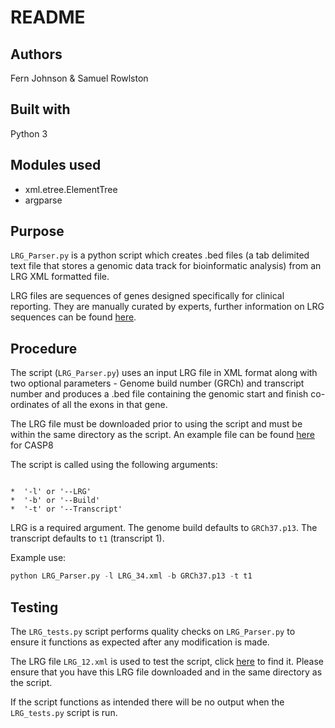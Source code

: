 # README

## Authors

Fern Johnson & Samuel Rowlston

## Built with

Python 3

## Modules used

*  xml.etree.ElementTree
*  argparse

## Purpose

`LRG_Parser.py` is a python script which creates .bed files (a tab delimited text file that stores a genomic data track for bioinformatic analysis) from an LRG XML formatted file.

LRG files are sequences of genes designed specifically for clinical reporting. They are manually curated by experts, further information on LRG sequences can be found [here](https://www.lrg-sequence.org/). 

## Procedure

The script (`LRG_Parser.py`) uses an input LRG file in XML format along with two optional parameters - Genome build number (GRCh) and transcript number and produces a .bed file containing the genomic start and finish co-ordinates of all the exons in that gene.

The LRG file must be downloaded prior to using the script and must be within the same directory as the script. An example file can be found [here](http://ftp.ebi.ac.uk/pub/databases/lrgex/LRG_34.xml) for CASP8   

The script is called using the following arguments:

```

*  '-l' or '--LRG'
*  '-b' or '--Build'
*  '-t' or '--Transcript'

```

LRG is a required argument. The genome build defaults to `GRCh37.p13`. The transcript defaults to `t1` (transcript 1). 

Example use:

```python
python LRG_Parser.py -l LRG_34.xml -b GRCh37.p13 -t t1
```

## Testing

The `LRG_tests.py` script performs quality checks on `LRG_Parser.py` to ensure it functions as expected after any modification is made.

The LRG file `LRG_12.xml` is used to test the script, click [here](http://ftp.ebi.ac.uk/pub/databases/lrgex/LRG_12.xml) to find it. Please ensure that you have this LRG file downloaded and in the same directory as the script. 

If the script functions as intended there will be no output when the `LRG_tests.py` script is run. 

